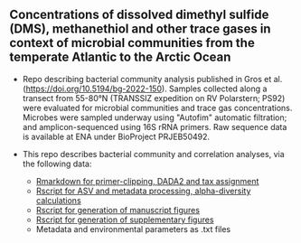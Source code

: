 ## Concentrations of dissolved dimethyl sulfide (DMS), methanethiol and other trace gases in context of microbial communities from the temperate Atlantic to the Arctic Ocean

- Repo describing bacterial community analysis published in Gros et al. (https://doi.org/10.5194/bg-2022-150). Samples collected along a transect from 55-80°N (TRANSSIZ expedition on RV Polarstern; PS92) were evaluated for microbial communities and trace gas concentrations. Microbes were sampled underway using "Autofim" automatic filtration; and amplicon-sequenced using 16S rRNA primers. Raw sequence data is available at ENA under BioProject PRJEB50492.

- This repo describes bacterial community and correlation analyses, via the following data:
  - [Rmarkdown for primer-clipping, DADA2 and tax assignment](./1_DADA.Rmd)
  - [Rscript for ASV and metadata processing, alpha-diversity calculations](./2_DataLoad.R)
  - [Rscript for generation of manuscript figures](./3_Results.R)
  - [Rscript for generation of supplementary figures](./4_Supplement.R)
  - Metadata and environmental parameters as .txt files
  

